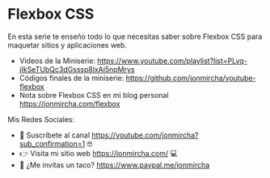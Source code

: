 # Flexbox CSS

En esta serie te enseño todo lo que necesitas saber sobre Flexbox CSS para maquetar sitios y aplicaciones web.

- Videos de la Miniserie: https://www.youtube.com/playlist?list=PLvq-jIkSeTUbQc3dGsssp8lxAi5npMrys
- Códigos finales de la miniserie: https://github.com/jonmircha/youtube-flexbox
- Nota sobre Flexbox CSS en mi blog personal https://jonmircha.com/flexbox

Mis Redes Sociales:

- 🔔 Suscríbete al canal https://youtube.com/jonmircha?sub_confirmation=1 🤓
- 👉 Visita mi sitio web https://jonmircha.com/ 💻
- 🌮 ¿Me invítas un taco? https://www.paypal.me/jonmircha
